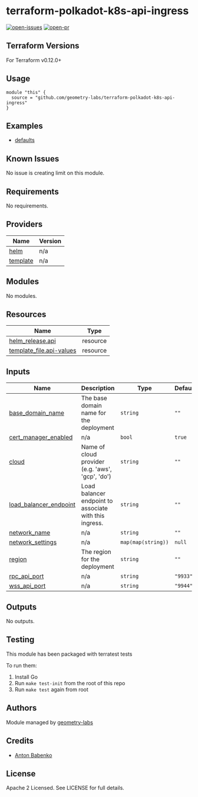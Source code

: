 # terraform-polkadot-k8s-api-ingress

[![open-issues](https://img.shields.io/github/issues-raw/geometry-labs/terraform-polkadot-k8s-api-ingress?style=for-the-badge)](https://github.com/geometry-labs/terraform-polkadot-k8s-api-ingress/issues)
[![open-pr](https://img.shields.io/github/issues-pr-raw/geometry-labs/terraform-polkadot-k8s-api-ingress?style=for-the-badge)](https://github.com/geometry-labs/terraform-polkadot-k8s-api-ingress/pulls)

## Terraform Versions

For Terraform v0.12.0+

## Usage

```hcl-terraform
module "this" {
  source = "github.com/geometry-labs/terraform-polkadot-k8s-api-ingress"
}
```
## Examples

- [defaults](https://github.com/geometry-labs/terraform-polkadot-k8s-api-ingress/tree/master/examples/defaults)

## Known  Issues
No issue is creating limit on this module.

<!-- BEGINNING OF PRE-COMMIT-TERRAFORM DOCS HOOK -->
## Requirements

No requirements.

## Providers

| Name | Version |
|------|---------|
| <a name="provider_helm"></a> [helm](#provider\_helm) | n/a |
| <a name="provider_template"></a> [template](#provider\_template) | n/a |

## Modules

No modules.

## Resources

| Name | Type |
|------|------|
| [helm_release.api](https://registry.terraform.io/providers/hashicorp/helm/latest/docs/resources/release) | resource |
| [template_file.api-values](https://registry.terraform.io/providers/hashicorp/template/latest/docs/resources/file) | resource |

## Inputs

| Name | Description | Type | Default | Required |
|------|-------------|------|---------|:--------:|
| <a name="input_base_domain_name"></a> [base\_domain\_name](#input\_base\_domain\_name) | The base domain name for the deployment | `string` | `""` | no |
| <a name="input_cert_manager_enabled"></a> [cert\_manager\_enabled](#input\_cert\_manager\_enabled) | n/a | `bool` | `true` | no |
| <a name="input_cloud"></a> [cloud](#input\_cloud) | Name of cloud provider (e.g. 'aws', 'gcp', 'do') | `string` | `""` | no |
| <a name="input_load_balancer_endpoint"></a> [load\_balancer\_endpoint](#input\_load\_balancer\_endpoint) | Load balancer endpoint to associate with this ingress. | `string` | `""` | no |
| <a name="input_network_name"></a> [network\_name](#input\_network\_name) | n/a | `string` | `""` | no |
| <a name="input_network_settings"></a> [network\_settings](#input\_network\_settings) | n/a | `map(map(string))` | `null` | no |
| <a name="input_region"></a> [region](#input\_region) | The region for the deployment | `string` | `""` | no |
| <a name="input_rpc_api_port"></a> [rpc\_api\_port](#input\_rpc\_api\_port) | n/a | `string` | `"9933"` | no |
| <a name="input_wss_api_port"></a> [wss\_api\_port](#input\_wss\_api\_port) | n/a | `string` | `"9944"` | no |

## Outputs

No outputs.
<!-- END OF PRE-COMMIT-TERRAFORM DOCS HOOK -->

## Testing
This module has been packaged with terratest tests

To run them:

1. Install Go
2. Run `make test-init` from the root of this repo
3. Run `make test` again from root

## Authors

Module managed by [geometry-labs](https://github.com/geometry-labs)

## Credits

- [Anton Babenko](https://github.com/antonbabenko)

## License

Apache 2 Licensed. See LICENSE for full details.